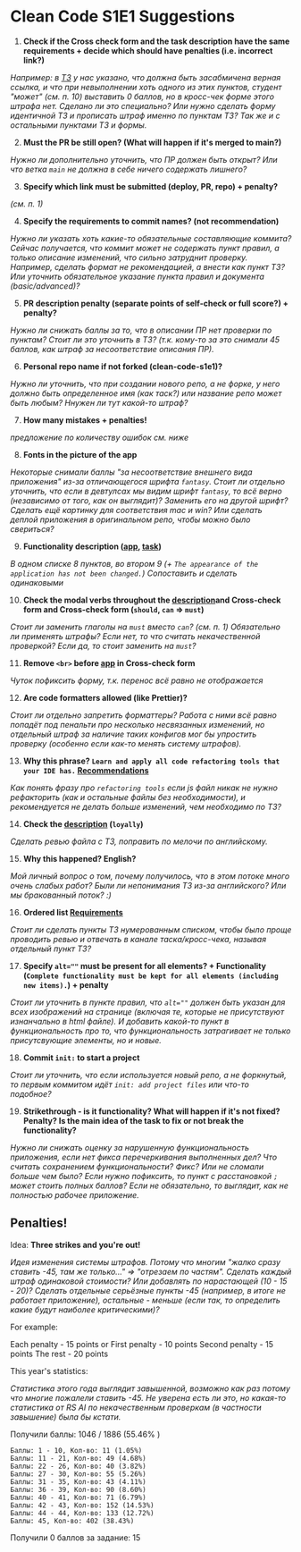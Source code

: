 # Clean Code S1E1 Suggestions

1. **Check if the Cross check form and the task description have the same requirements + decide which should have penalties (i.e. incorrect link?)**

_Например: в [ТЗ](https://github.com/rolling-scopes-school/tasks/blob/master/stage1/modules/clean-code/clean-code-s1e1.md#application-functionality) у нас указано, что должна быть засабмичена верная ссылка, и что при невыполнении хоть одного из этих пунктов, студент "может" (см. п. 10) выставить 0 баллов, но в кросс-чек форме этого штрафа нет. Сделано ли это специально? Или нужно сделать форму идентичной ТЗ и прописать штраф именно по пунктам ТЗ?_
_Так же и с остальными пунктами ТЗ и формы._

2. **Must the PR be still open? (What will happen if it's merged to main?)**

_Нужно ли дополнительно уточнить, что ПР должен быть открыт? Или что ветка `main` не должна в себе ничего содержать лишнего?_

3. **Specify which link must be submitted (deploy, PR, repo) + penalty?**

_(см. п. 1)_

4. **Specify the requirements to commit names? (not recommendation)**

_Нужно ли указать хоть какие-то обязательные составляющие коммита? Сейчас получается, что коммит может не содержать пункт правил, а только описание изменений, что сильно затруднит проверку. Например, сделать формат не рекомендацией, а внести как пункт ТЗ? Или уточнить обязательное указание пункта правил и документа (basic/advanced)?_

5. **PR description penalty (separate points of self-check or full score?) + penalty?**

_Нужно ли снижать баллы за то, что в описании ПР нет проверки по пунктам? Стоит ли это уточнить в ТЗ? (т.к. кому-то за это снимали 45 баллов, как штраф за несоответствие описания ПР)._

6. **Personal repo name if not forked (clean-code-s1e1)?**

_Нужно ли уточнить, что при создании нового репо, а не форке, у него должно быть определенное имя (как таск?) или название репо может быть любым? Ннужен ли тут какой-то штраф?_

7. **How many mistakes + penalties!**

_предложение по количеству ошибок см. ниже_

8. **Fonts in the picture of the app**

_Некоторые снимали баллы "за несоответствие внешнего вида приложения" из-за отличающегося шрифта `fantasy`. Стоит ли отдельно уточнить, что если в девтулсах мы видим шрифт `fantasy`, то всё верно (независимо от того, как он выглядит)? Заменить его на другой шрифт? Сделать ещё картинку для соответствия mac и win? Или сделать деплой приложения в оригинальном репо, чтобы можно было свериться?_

9. **Functionality description ([app](https://github.com/rolling-scopes-school/clean-code-s1e1), [task](https://github.com/rolling-scopes-school/tasks/blob/master/stage1/modules/clean-code/clean-code-s1e1.md#application-functionality))**

_В одном списке 8 пунктов, во втором 9 (+ `The appearance of the application has not been changed.`) Сопоставить и сделать одинаковыми_

10. **Check the modal verbs throughout the [description](https://github.com/rolling-scopes-school/tasks/blob/master/stage1/modules/clean-code/clean-code-s1e1.md)and Cross-check form and Cross-check form (`should`, `can` => `must`)**

_Стоит ли заменить глаголы на `must` вместо `can`? (см. п. 1) Обязательно ли применять штрафы? Если нет, то что считать некачественной проверкой? Если да, то стоит заменить на `must`?_

11. **Remove `<br>` before [app](https://github.com/rolling-scopes-school/clean-code-s1e1) in Cross-check form**

_Чуток пофиксить форму, т.к. перенос всё равно не отображается_

12. **Are code formatters allowed (like Prettier)?**

_Стоит ли отдельно запретить форматтеры? Работа с ними всё равно попадёт под пенальти про несколько несвязанных изменений, но отдельный штраф за наличие таких конфигов мог бы упростить проверку (особенно если как-то менять систему штрафов)._

13. **Why this phrase? `Learn and apply all code refactoring tools that your IDE has.` [Recommendations](https://github.com/rolling-scopes-school/tasks/blob/master/stage1/modules/clean-code/clean-code-s1e1.md#recommendations)**

_Как понять фразу про `refactoring tools` если js файл никак не нужно рефакторить (как и остальные файлы без необходимости), и рекомендуется не делать больше изменений, чем необходимо по ТЗ?_

14. **Check the [description](https://github.com/rolling-scopes-school/tasks/blob/master/stage1/modules/clean-code/clean-code-s1e1.md#evaluation-criteria) (`loyally`)**

_Сделать ревью файла с ТЗ, поправить по мелочи по английскому._

15. **Why this happened? English?**

_Мой личный вопрос о том, почему получилось, что в этом потоке много очень слабых работ? Были ли непонимания ТЗ из-за английского? Или мы бракованный поток? :)_

16. **Ordered list [Requirements](https://github.com/rolling-scopes-school/tasks/blob/master/stage1/modules/clean-code/clean-code-s1e1.md#implementation-requirements)**

_Стоит ли сделать пункты ТЗ нумерованным списком, чтобы было проще проводить ревью и отвечать в канале таска/кросс-чека, называя отдельный пункт ТЗ?_

17. **Specify `alt=""` must be present for all elements? + Functionality (`Complete functionality must be kept for all elements (including new items).`) + penalty**

_Стоит ли уточнить в пункте правил, что `alt=""` должен быть указан для всех изображений на странице (включая те, которые не присутствуют изнанчально в html файле). И добавить какой-то пункт в функциональность про то, что функциональность затрагивает не только присутсвующие элементы, но и новые._

18. **Commit `init:` to start a project**

_Стоит ли уточнить, что если используется новый репо, а не форкнутый, то первым коммитом идёт `init: add project files` или что-то подобное?_

19. **Strikethrough - is it functionality? What will happen if it's not fixed? Penalty? Is the main idea of the task to fix or not break the functionality?**

_Нужно ли снижать оценку за нарушенную функциональность приложения, если нет фикса перечеркивания выполненных дел? Что считать сохранением функциональности? Фикс? Или не сломали больше чем было? Если нужно пофиксить, то пункт с расстановкой `;` может стоить полных баллов? Если не обязательно, то выглядит, как не полностью рабочее приложение._

## Penalties!

Idea: **Three strikes and you're out!**

_Идея изменения системы штрафов. Потому что многим "жалко сразу ставить -45, там же только..." => "отрезаем по частям"._
_Сделать каждый штраф одинаковой стоимости? Или добавлять по нарастающей (10 - 15 - 20)? Сделать отдельные серьёзные пункты -45 (например, в итоге не работает приложение), остальные - меньше (если так, то определить какие будут наиболее критическими)?_

For example:

Each penalty - 15 points
or
First penalty - 10 points
Second penalty - 15 points
The rest - 20 points

This year's statistics:

_Статистика этого года выглядит завышенной, возможно как раз потому что многие пожалели ставить -45._
_Не уверена есть ли это, но какая-то статистика от RS AI по некачественным проверкам (в частности завышение) была бы кстати._

Получили баллы: 1046 / 1886 (55.46% )

    Баллы: 1 - 10, Кол-во: 11 (1.05%)
    Баллы: 11 - 21, Кол-во: 49 (4.68%)
    Баллы: 22 - 26, Кол-во: 40 (3.82%)
    Баллы: 27 - 30, Кол-во: 55 (5.26%)
    Баллы: 31 - 35, Кол-во: 43 (4.11%)
    Баллы: 36 - 39, Кол-во: 90 (8.60%)
    Баллы: 40 - 41, Кол-во: 71 (6.79%)
    Баллы: 42 - 43, Кол-во: 152 (14.53%)
    Баллы: 44 - 44, Кол-во: 133 (12.72%)
    Баллы: 45, Кол-во: 402 (38.43%)

Получили 0 баллов за задание: 15
